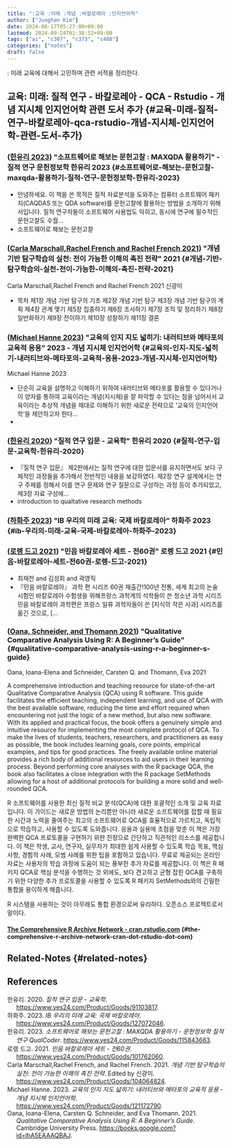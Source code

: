 ```yaml
---
title: ":교육 :미래 :개념 :바칼로레아 :인지언어학"
author: ["Junghan Kim"]
date: 2024-06-17T05:27:00+09:00
lastmod: 2024-09-24T01:38:52+09:00
tags: ["ai", "c307", "c373", "c408"]
categories: ["notes"]
draft: false
---
```


: 미래 교육에 대해서 고민하며 관련 서적을 정리한다.


## 교육: 미래: 질적 연구 - 바칼로레아 - QCA - Rstudio - 개념 지시체 인지언어학 관련 도서 추가 {#교육-미래-질적-연구-바칼로레아-qca-rstudio-개념-지시체-인지언어학-관련-도서-추가}


### (<a href="#citeproc_bib_item_3">한유리 2023</a>) "소프트웨어로 해보는 문헌고찰 : MAXQDA 활용하기" - 질적 연구 문헌정보학 한유리 2023 {#소프트웨어로-해보는-문헌고찰-maxqda-활용하기-질적-연구-문헌정보학-한유리-2023}

-   안녕하세요. 이 책을 쓴 목적은 질적 자료분석을 도와주는 컴퓨터 소프트웨어 패키지(CAQDAS 또는 QDA software)를 문헌고찰에 활용하는 방법을 소개하기 위해서입니다. 질적 연구자들이 소프트웨어 사용법도 익히고, 동시에 연구에 필수적인 문헌고찰도 수월...
-   소프트웨어로 해보는 문헌고찰


### (<a href="#citeproc_bib_item_5">Carla Marschall,Rachel French and Rachel French 2021</a>) "개념 기반 탐구학습의 실천: 전이 가능한 이해의 촉진 전략" 2021 {#개념-기반-탐구학습의-실천-전이-가능한-이해의-촉진-전략-2021}

Carla Marschall,Rachel French and Rachel French 2021 신광미

-   목차 제1장 개념 기반 탐구의 기초 제2장 개념 기반 탐구 제3장 개념 기반 탐구의 계획 제4장 관계 맺기 제5장 집중하기 제6장 조사하기 제7장 조직 및 정리하기 제8장 일반화하기 제9장 전이하기 제10장 성찰하기 제11장 결론


### (<a href="#citeproc_bib_item_6">Michael Hanne 2023</a>) "교육의 인지 지도 넓히기: 내러티브와 메타포의 교육적 응용" 2023 - 개념 지시체 인지언어학 {#교육의-인지-지도-넓히기-내러티브와-메타포의-교육적-응용-2023-개념-지시체-인지언어학}

Michael Hanne 2023

-   단순히 교육을 설명하고 이해하기 위하여 내러티브와 메타포를 활용할 수 있다거나 이 양자를 통하여 교육이라는 개념(지시체)을 잘 파악할 수 있다는 점을 넘어서서 교육이라는 추상적 개념을 제대로 이해하기 위한 새로운 전략으로 ‘교육의 인지언어학’을 제안하고자 한다...
-


### (<a href="#citeproc_bib_item_1">한유리 2020</a>) "질적 연구 입문 - 교육학" 한유리 2020 {#질적-연구-입문-교육학-한유리-2020}

-   『질적 연구 입문』 제2판에서는 질적 연구에 대한 입문서를 유지하면서도 보다 구체적인 과정들을 추가해서 전반적인 내용을 보강하였다. 제2장 연구 설계에서는 연구 주제를 정해서 이를 연구 문제와 연구 질문으로 구성하는 과정 등이 추가되었고, 제3장 자료 구성에...
-   introduction to qualtative research methods


### (<a href="#citeproc_bib_item_2">하화주 2023</a>) "IB 우리의 미래 교육: 국제 바칼로레아" 하화주 2023 {#ib-우리의-미래-교육-국제-바칼로레아-하화주-2023}


### (<a href="#citeproc_bib_item_4">로렝 드고 2021</a>) "민음 바칼로레아 세트 - 전60권" 로렝 드고 2021 {#민음-바칼로레아-세트-전60권-로렝-드고-2021}

-   최재천 and 김성회 and 곽영직
-   『민음 바칼로레아』 과학 편 시리즈 60권 재출간!100년 전통, 세계 최고의 논술 시험인 바칼로레아 수험생을 위해프랑스 과학계의 석학들이 쓴 청소년 과학 시리즈민음 바칼로레아 과학편은 프랑스 일류 과학자들이 쓴 [지식의 작은 사과] 시리즈를 옮긴 것으로, [...


### (<a href="#citeproc_bib_item_7">Oana, Schneider, and Thomann 2021</a>) "Qualitative Comparative Analysis Using R: A Beginner’s Guide" {#qualitative-comparative-analysis-using-r-a-beginner-s-guide}

Oana, Ioana-Elena and Schneider, Carsten Q. and Thomann, Eva 2021

A comprehensive introduction and teaching resource for state-of-the-art Qualitative Comparative Analysis (QCA) using R software. This guide facilitates the efficient teaching, independent learning, and use of QCA with the best available software, reducing the time and effort required when encountering not just the logic of a new method, but also new software. With its applied and practical focus, the book offers a genuinely simple and intuitive resource for implementing the most complete protocol of QCA. To make the lives of students, teachers, researchers, and practitioners as easy as possible, the book includes learning goals, core points, empirical examples, and tips for good practices. The freely available online material provides a rich body of additional resources to aid users in their learning process. Beyond performing core analyses with the R package QCA, the book also facilitates a close integration with the R package SetMethods allowing for a host of additional protocols for building a more solid and well-rounded QCA.

R 소프트웨어를 사용한 최신 질적 비교 분석(QCA)에 대한 포괄적인 소개 및 교육 자료입니다. 이 가이드는 새로운 방법의 논리뿐만 아니라 새로운 소프트웨어를 접할 때 필요한 시간과 노력을 줄여주는 최고의 소프트웨어로 QCA를 효율적으로 가르치고, 독립적으로 학습하고, 사용할 수 있도록 도와줍니다. 응용과 실용에 초점을 맞춘 이 책은 가장 완벽한 QCA 프로토콜을 구현하기 위한 진정으로 간단하고 직관적인 리소스를 제공합니다. 이 책은 학생, 교사, 연구자, 실무자가 최대한 쉽게 사용할 수 있도록 학습 목표, 핵심 사항, 경험적 사례, 모범 사례를 위한 팁을 포함하고 있습니다. 무료로 제공되는 온라인 자료는 사용자의 학습 과정에 도움이 되는 풍부한 추가 자료를 제공합니다. 이 책은 R 패키지 QCA로 핵심 분석을 수행하는 것 외에도, 보다 견고하고 균형 잡힌 QCA를 구축하기 위한 다양한 추가 프로토콜을 사용할 수 있도록 R 패키지 SetMethods와의 긴밀한 통합을 용이하게 해줍니다.

R 시스템을 사용하는 것이 아무래도 통합 환경으로써 유리하다. 오픈소스 프로젝트로서 말이다.


#### [The Comprehensive R Archive Network - cran.rstudio.com](https://cran.rstudio.com/) {#the-comprehensive-r-archive-network-cran-dot-rstudio-dot-com}


## Related-Notes {#related-notes}

## References

<style>.csl-entry{text-indent: -1.5em; margin-left: 1.5em;}</style><div class="csl-bib-body">
  <div class="csl-entry"><a id="citeproc_bib_item_1"></a>한유리. 2020. <i>질적 연구 입문 - 교육학</i>. <a href="https://www.yes24.com/Product/Goods/91103817">https://www.yes24.com/Product/Goods/91103817</a>.</div>
  <div class="csl-entry"><a id="citeproc_bib_item_2"></a>하화주. 2023. <i>IB 우리의 미래 교육: 국제 바칼로레아</i>. <a href="https://www.yes24.com/Product/Goods/127072046">https://www.yes24.com/Product/Goods/127072046</a>.</div>
  <div class="csl-entry"><a id="citeproc_bib_item_3"></a>한유리. 2023. <i>소프트웨어로 해보는 문헌고찰 : MAXQDA 활용하기 - 문헌정보학 질적 연구 QualCoder</i>. <a href="https://www.yes24.com/Product/Goods/115843663">https://www.yes24.com/Product/Goods/115843663</a>.</div>
  <div class="csl-entry"><a id="citeproc_bib_item_4"></a>로렝 드고. 2021. <i>민음 바칼로레아 세트 - 전60권</i>. <a href="https://www.yes24.com/Product/Goods/101762060">https://www.yes24.com/Product/Goods/101762060</a>.</div>
  <div class="csl-entry"><a id="citeproc_bib_item_5"></a>Carla Marschall,Rachel French, and Rachel French. 2021. <i>개념 기반 탐구학습의 실천: 전이 가능한 이해의 촉진 전략</i>. Edited by 신광미. <a href="https://www.yes24.com/Product/Goods/104064824">https://www.yes24.com/Product/Goods/104064824</a>.</div>
  <div class="csl-entry"><a id="citeproc_bib_item_6"></a>Michael Hanne. 2023. <i>교육의 인지 지도 넓히기: 내러티브와 메타포의 교육적 응용 - 개념 지시체 인지언어학</i>. <a href="https://www.yes24.com/Product/Goods/121172790">https://www.yes24.com/Product/Goods/121172790</a>.</div>
  <div class="csl-entry"><a id="citeproc_bib_item_7"></a>Oana, Ioana-Elena, Carsten Q. Schneider, and Eva Thomann. 2021. <i>Qualitative Comparative Analysis Using R: A Beginner’s Guide</i>. Cambridge University Press. <a href="https://books.google.com?id=lhA5EAAAQBAJ">https://books.google.com?id=lhA5EAAAQBAJ</a>.</div>
</div>
